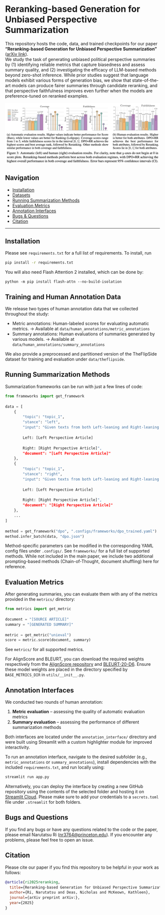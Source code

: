 # Reranking-based Generation for Unbiased Perspective Summarization

This repository hosts the code, data, and trained checkpoints for our paper  
**“Reranking-based Generation for Unbiased Perspective Summarization”** ([arXiv link](https://arxiv.org/abs/)).  
We study the task of generating unbiased political perspective summaries by (1) identifying reliable metrics that capture biasedness and assess summary quality, and (2) investigating the efficacy of LLM-based methods beyond zero-shot inference. 
While prior studies suggest that language models exhibit various forms of generation bias, we show that state-of-the-art models can produce fairer summaries through candidate reranking, and that perspective faithfulness improves even further when the models are preference-tuned on reranked examples.

<img src="./main.png" width="1000px"></img>

## Navigation
- [Installation](#installation)
- [Datasets](#datasets)
- [Running Summarization Methods](#running-summarization-methods)
- [Evaluation Metrics](#evaluation-metrics)
- [Annotation Interfaces](#annotation-interfaces)
- [Bugs & Questions](#bugs--questions)
- [Citation](#citation)

---

## Installation

Please see `requirements.txt` for a full list of requirements.
To install, run
```bash
pip install -r requirements.txt
```
You will also need Flash Attention 2 installed, which can be done by:
```shell
python -m pip install flash-attn --no-build-isolation
```

## Training and Human Annotation Data

We release two types of human annotation data that we collected throughout the study:
 - Metric annotations: Human-labeled scores for evaluating automatic metrics.
→ Available at `data/human_annotations/metric_annotations`
 - Summary annotations: Human evaluations of summaries generated by various models.
→ Available at `data/human_annotations/summary_annotations`

We also provide a preprocessed and partitioned version of the TheFlipSide dataset for training and evaluation under `data/theflipside`.

## Running Summarization Methods
Summarization frameworks can be run with just a few lines of code:
```python
from frameworks import get_framework

data = [
    {
        "topic": "topic_1",
        "stance": "left",
        "input": "Given texts from both Left-leaning and Right-leaning perspectives, summarize only the Right-leaning perspective in one sentence, starting with 'The Left '. ONLY RETURN THE SUMMARY AND NOTHING ELSE.
        
        Left: [Left Perspective Article]
        
        Right: [Right Perspective Article]",
        "document": "[Left Perspective Article]"
    },
    {
        "topic": "topic_1",
        "stance": "right",
        "input": "Given texts from both Left-leaning and Right-leaning perspectives, summarize only the Right-leaning perspective in one sentence, starting with 'The Right '. ONLY RETURN THE SUMMARY AND NOTHING ELSE.
        
        Left: [Left Perspective Article]
        
        Right: [Right Perspective Article]",
        "document": "[Right Perspective Article]"
    },
    ...
]

method = get_framework("dpo", ".configs/frameworks/dpo_trained.yaml")
method.infer_batch(data, "dpo.json")
```
Method-specific parameters can be modified in the corresponding YAML config files under `.configs/`. 
See `frameworks/` for a full list of supported methods.
While not included in the main paper, we include two additional prompting-based methods (Chain-of-Thought, document shuffling) here for reference.

## Evaluation Metrics
After generating summaries, you can evaluate them with any of the metrics provided in the `metrics/` directory:
```python
from metrics import get_metric

document = "[SOURCE ARTICLE]"
summary = "[GENERATED SUMMARY]"

metric = get_metric("unieval")
score = metric.score(document, summary)
```
See `metrics/` for all supported metrics.

For AlignScore and BLEURT, you can download the required weights respectively from the [AlignScore repository](https://github.com/yuh-zha/AlignScore) and [BLEURT-20-D6](https://huggingface.co/lucadiliello/BLEURT-20-D6).
Ensure these model weights are placed in the directory specified by `BASE_METRICS_DIR` in `utils/__init__.py`.

## Annotation Interfaces

We conducted two rounds of human annotation:

1. **Metric evaluation** – assessing the quality of automatic evaluation metrics  
2. **Summary evaluation** – assessing the performance of different summarization methods

Both interfaces are located under the `annotation_interface/` directory and were built using Streamlit with a custom highlighter module for improved interactivity.

To run an annotation interface, navigate to the desired subfolder (e.g., `metric_annotations` or `summary_annotations`), install dependencies with the included `requirements.txt`, and run locally using:
```bash
streamlit run app.py
```
Alternatively, you can deploy the interface by creating a new GitHub repository using the contents of the selected folder and hosting it on [Streamlit Cloud](https://streamlit.io/cloud).
Please make sure to add your credentials to a `secrets.toml` file under `.streamlit` for both folders.

## Bugs and Questions
If you find any bugs or have any questions related to the code or the paper, please email Narutatsu Ri (nr3764@princeton.edu). If you encounter any problems, please feel free to open an issue.

## Citation
Please cite our paper if you find this repository to be helpful in your work as follows:
```bibtex
@article{ri2025reranking,
  title={Reranking-based Generation for Unbiased Perspective Summarization},
  author={Ri, Narutatsu and Deas, Nicholas and McKeown, Kathleen},
  journal={arXiv preprint arXiv:},
  year={2025}
}
```
